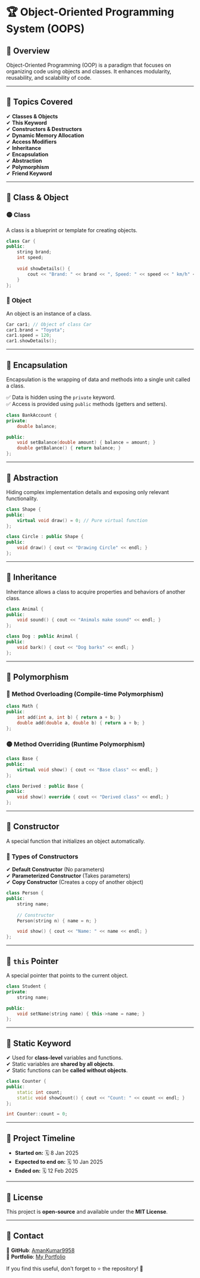 # 🏆 Object-Oriented Programming System (OOPS)

## 📌 Overview  
Object-Oriented Programming (OOP) is a paradigm that focuses on organizing code using objects and classes. It enhances modularity, reusability, and scalability of code.

---

## 📖 Topics Covered  
✔ **Classes & Objects**  
✔ **This Keyword**  
✔ **Constructors & Destructors**  
✔ **Dynamic Memory Allocation**  
✔ **Access Modifiers**  
✔ **Inheritance**  
✔ **Encapsulation**  
✔ **Abstraction**  
✔ **Polymorphism**  
✔ **Friend Keyword**  

---

## 📌 Class & Object  

### 🟡 **Class**  
A class is a blueprint or template for creating objects.  

```cpp
class Car {
public:
    string brand;
    int speed;
    
    void showDetails() {
        cout << "Brand: " << brand << ", Speed: " << speed << " km/h" << endl;
    }
};
```

### 🔵 **Object**  
An object is an instance of a class.  

```cpp
Car car1; // Object of class Car
car1.brand = "Toyota";
car1.speed = 120;
car1.showDetails();
```

---

## 📌 Encapsulation  
Encapsulation is the wrapping of data and methods into a single unit called a class.  

✅ Data is hidden using the `private` keyword.  
✅ Access is provided using `public` methods (getters and setters).  

```cpp
class BankAccount {
private:
    double balance;

public:
    void setBalance(double amount) { balance = amount; }
    double getBalance() { return balance; }
};
```

---

## 📌 Abstraction  
Hiding complex implementation details and exposing only relevant functionality.  

```cpp
class Shape {
public:
    virtual void draw() = 0; // Pure virtual function
};

class Circle : public Shape {
public:
    void draw() { cout << "Drawing Circle" << endl; }
};
```

---

## 📌 Inheritance  
Inheritance allows a class to acquire properties and behaviors of another class.  

```cpp
class Animal {
public:
    void sound() { cout << "Animals make sound" << endl; }
};

class Dog : public Animal {
public:
    void bark() { cout << "Dog barks" << endl; }
};
```

---

## 📌 Polymorphism  

### 🔵 **Method Overloading (Compile-time Polymorphism)**  
```cpp
class Math {
public:
    int add(int a, int b) { return a + b; }
    double add(double a, double b) { return a + b; }
};
```

### 🟡 **Method Overriding (Runtime Polymorphism)**  
```cpp
class Base {
public:
    virtual void show() { cout << "Base class" << endl; }
};

class Derived : public Base {
public:
    void show() override { cout << "Derived class" << endl; }
};
```

---

## 📌 Constructor  
A special function that initializes an object automatically.  

### 🔹 **Types of Constructors**  
✔ **Default Constructor** (No parameters)  
✔ **Parameterized Constructor** (Takes parameters)  
✔ **Copy Constructor** (Creates a copy of another object)  

```cpp
class Person {
public:
    string name;
    
    // Constructor
    Person(string n) { name = n; }

    void show() { cout << "Name: " << name << endl; }
};
```

---

## 📌 `this` Pointer  
A special pointer that points to the current object.  

```cpp
class Student {
private:
    string name;

public:
    void setName(string name) { this->name = name; } 
};
```

---

## 📌 Static Keyword  
✔ Used for **class-level** variables and functions.  
✔ Static variables are **shared by all objects**.  
✔ Static functions can be **called without objects**.  

```cpp
class Counter {
public:
    static int count;
    static void showCount() { cout << "Count: " << count << endl; }
};

int Counter::count = 0;
```

---

## 📆 Project Timeline  

- **Started on:** 🗓 8 Jan 2025  
- **Expected to end on:** 🗓 10 Jan 2025  
- **Ended on:** 🗓 12 Feb 2025  

---

## 📜 License  
This project is **open-source** and available under the **MIT License**.  

---

## 📩 Contact  
📌 **GitHub**: [AmanKumar9958](https://github.com/AmanKumar9958)  
📌 **Portfolio**: [My Portfolio](https://aman-dev-portfolio.netlify.app)  

If you find this useful, don't forget to ⭐ the repository! 🚀
